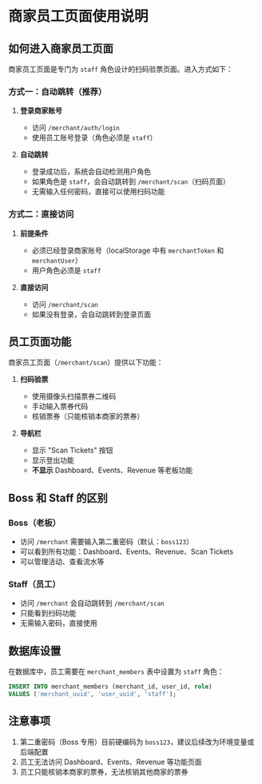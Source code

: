 # 商家员工页面使用说明

## 如何进入商家员工页面

商家员工页面是专门为 `staff` 角色设计的扫码验票页面。进入方式如下：

### 方式一：自动跳转（推荐）

1. **登录商家账号**
   - 访问 `/merchant/auth/login`
   - 使用员工账号登录（角色必须是 `staff`）

2. **自动跳转**
   - 登录成功后，系统会自动检测用户角色
   - 如果角色是 `staff`，会自动跳转到 `/merchant/scan`（扫码页面）
   - 无需输入任何密码，直接可以使用扫码功能

### 方式二：直接访问

1. **前提条件**
   - 必须已经登录商家账号（localStorage 中有 `merchantToken` 和 `merchantUser`）
   - 用户角色必须是 `staff`

2. **直接访问**
   - 访问 `/merchant/scan`
   - 如果没有登录，会自动跳转到登录页面

## 员工页面功能

商家员工页面（`/merchant/scan`）提供以下功能：

1. **扫码验票**
   - 使用摄像头扫描票券二维码
   - 手动输入票券代码
   - 核销票券（只能核销本商家的票券）

2. **导航栏**
   - 显示 "Scan Tickets" 按钮
   - 显示登出功能
   - **不显示** Dashboard、Events、Revenue 等老板功能

## Boss 和 Staff 的区别

### Boss（老板）
- 访问 `/merchant` 需要输入第二重密码（默认：`boss123`）
- 可以看到所有功能：Dashboard、Events、Revenue、Scan Tickets
- 可以管理活动、查看流水等

### Staff（员工）
- 访问 `/merchant` 会自动跳转到 `/merchant/scan`
- 只能看到扫码功能
- 无需输入密码，直接使用

## 数据库设置

在数据库中，员工需要在 `merchant_members` 表中设置为 `staff` 角色：

```sql
INSERT INTO merchant_members (merchant_id, user_id, role)
VALUES ('merchant_uuid', 'user_uuid', 'staff');
```

## 注意事项

1. 第二重密码（Boss 专用）目前硬编码为 `boss123`，建议后续改为环境变量或后端配置
2. 员工无法访问 Dashboard、Events、Revenue 等功能页面
3. 员工只能核销本商家的票券，无法核销其他商家的票券

